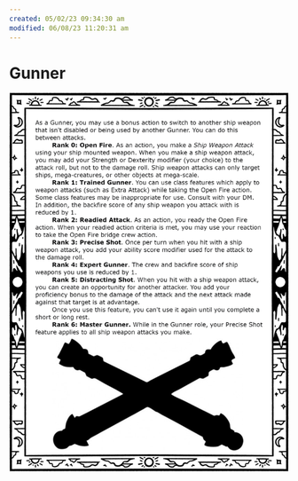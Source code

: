 ```yaml
---
created: 05/02/23 09:34:30 am
modified: 06/08/23 11:20:31 am
---
```


# Gunner

![gunner](../../../attachments/Gunner.png)
